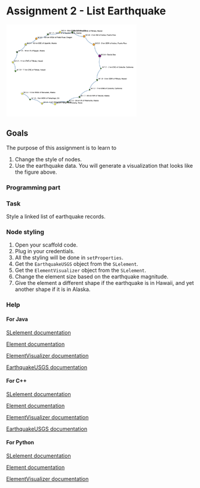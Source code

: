 
Assignment 2 - List Earthquake
========================

<img src="./figures/fig1.png" alt="drawing" width="350"></img>


Goals
------
The purpose of this assignment is to learn to
1. Change the style of nodes.
2. Use the earthquake data.
You will generate a visualization that looks like the figure above.

### Programming part
### Task
Style a linked list of earthquake records.
### Node styling
1. Open your scaffold code.
2. Plug in your credentials.
3. All the styling will be done in `setProperties`.
4. Get the `EarthquakeUSGS` object from the `SLelement`.
5. Get the `ElementVisualizer` object from the `SLelement`.
6. Change the element size based on the earthquake magnitude.
7. Give the element a different shape if the earthquake is in Hawaii, and yet another shape if it is in Alaska.
### Help
#### For Java
[SLelement documentation](http://bridgesuncc.github.io/doc/java-api/current/html/classbridges_1_1base_1_1_s_lelement.html)

[Element documentation](http://bridgesuncc.github.io/doc/java-api/current/html/classbridges_1_1base_1_1_element.html)

[ElementVisualizer documentation](http://bridgesuncc.github.io/doc/java-api/current/html/classbridges_1_1base_1_1_element_visualizer.html)

[EarthquakeUSGS documentation](http://bridgesuncc.github.io/doc/java-api/current/html/classbridges_1_1data__src__dependent_1_1_earthquake_u_s_g_s.html)

#### For C++
[SLelement documentation](http://bridgesuncc.github.io/doc/cxx-api/current/html/classbridges_1_1datastructure_1_1_s_lelement.html)

[Element documentation](http://bridgesuncc.github.io/doc/cxx-api/current/html/classbridges_1_1datastructure_1_1_element.html)

[ElementVisualizer documentation](http://bridgesuncc.github.io/doc/cxx-api/current/html/classbridges_1_1datastructure_1_1_element_visualizer.html)

[EarthquakeUSGS documentation](http://bridgesuncc.github.io/doc/cxx-api/current/html/classbridges_1_1dataset_1_1_earthquake_u_s_g_s.html)

#### For Python
[SLelement documentation](http://bridgesuncc.github.io/doc/python-api/current/html/classbridges_1_1sl__element_1_1_s_lelement.html)

[Element documentation](http://bridgesuncc.github.io/doc/python-api/current/html/classbridges_1_1element_1_1_element.html)

[ElementVisualizer documentation](http://bridgesuncc.github.io/doc/python-api/current/html/classbridges_1_1element__visualizer_1_1_element_visualizer.html)
